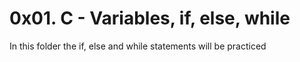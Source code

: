 # 0x01. C - Variables, if, else, while
In this folder the if, else and while statements will be practiced
